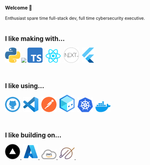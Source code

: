 ### Welcome 👋
Enthusiast spare time full-stack dev, full time cybersecurity executive.
<br>
<br>

## I like making with...
<p float="left">
<img alt="Python" width="50px" src="./images/python.png"/>
<img width="2px" src="https://upload.wikimedia.org/wikipedia/commons/4/48/BLANK_ICON.png">
<img alt="Typescript" width="50px" src="./images/typescript.png" />
<img width="2px" src="./images/blank.png">
<img alt="React" width="50px" src="./images/react.png"/>
<img width="2px" src="./images/blank.png">
<img alt="Next.js" width="50px" src="./images/nextjs.png"/>
<img width="2px" src="./images/blank.png">
<img alt="Flutter" height="50px" src="./images/flutter.png"/>
</p>
<br>

## I like using...
<p float="left">
<a href="https://github.com/">
<img alt="GitHub" width="50px" src="./images/github.png" /></a>
<img width="2px" src="./images/blank.png">
<a href="https://code.visualstudio.com/">
<img alt="VS Code" width="50px" src="./images/vscode.png" /></a>
<img width="2px" src="./images/blank.png">
<a href="https://www.postman.com/">
<img alt="Postman" width="50px" src="./images/postman.png" /></a>
<img width="2px" src="./images/blank.png">
<a href="https://dev.botframework.com/">
<img alt="Microsoft Bot Framework" width="50px" src="./images/composer.png" /></a>
<img width="2px" src="./images/blank.png">
<a href="https://docker.com/">
<img alt="Kubernetes" width="50px" src="./images/k8s.png" /></a>
<img width="2px" src="./images/blank.png">
<a href="https://docker.com/">
<img alt="Docker" width="50px" src="./images/docker.png" /></a>
</p>
<br>

## I like building on...
<p float="left">
<a href="https://vercel.com/">
<img alt="Vercel" width="50px" src="./images/vercel.png"/> </a>
<img width="2px" src="./images/blank.png">
<a href="https://azure.microsoft.com/">
<img alt="Azure" width="50px" src="./images/azure.png"/> </a>
<img width="2px" src="./images/blank.png">
<a href="https://aws.amazon.com/">
<img alt="AWS" width="50px" src="./images/aws.png"/> </a>
<img width="2px" src="./images/blank.png">
<a href="https://planetscale.com/">
<img alt="Planet Scale" width="50px" src="./images/planetscale.png"/> </a>
<img width="2px" src="./images/blank.png">
</p>
